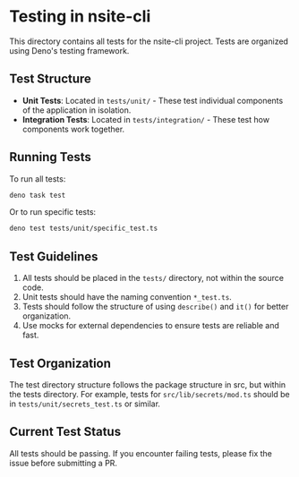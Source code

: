 # Testing in nsite-cli

This directory contains all tests for the nsite-cli project. Tests are organized using Deno's testing framework.

## Test Structure

- **Unit Tests**: Located in `tests/unit/` - These test individual components of the application in isolation.
- **Integration Tests**: Located in `tests/integration/` - These test how components work together.

## Running Tests

To run all tests:

```bash
deno task test
```

Or to run specific tests:

```bash
deno test tests/unit/specific_test.ts
```

## Test Guidelines

1. All tests should be placed in the `tests/` directory, not within the source code.
2. Unit tests should have the naming convention `*_test.ts`.
3. Tests should follow the structure of using `describe()` and `it()` for better organization.
4. Use mocks for external dependencies to ensure tests are reliable and fast.

## Test Organization

The test directory structure follows the package structure in src, but within the tests directory. 
For example, tests for `src/lib/secrets/mod.ts` should be in `tests/unit/secrets_test.ts` or similar.

## Current Test Status

All tests should be passing. If you encounter failing tests, please fix the issue before submitting a PR. 